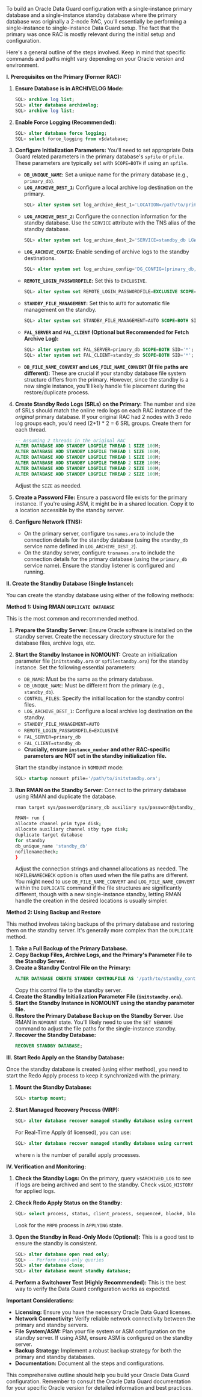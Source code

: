 To build an Oracle Data Guard configuration with a single-instance primary database and a single-instance standby database where the primary database was originally a 2-node RAC, you'll essentially be performing a single-instance to single-instance Data Guard setup. The fact that the primary was once RAC is mostly relevant during the initial setup and configuration.

Here's a general outline of the steps involved. Keep in mind that specific commands and paths might vary depending on your Oracle version and environment.

**I. Prerequisites on the Primary (Former RAC):**

1.  **Ensure Database is in ARCHIVELOG Mode:**
    ```sql
    SQL> archive log list;
    SQL> alter database archivelog;
    SQL> archive log list;
    ```

2.  **Enable Force Logging (Recommended):**
    ```sql
    SQL> alter database force logging;
    SQL> select force_logging from v$database;
    ```

3.  **Configure Initialization Parameters:** You'll need to set appropriate Data Guard related parameters in the primary database's `spfile` or `pfile`. These parameters are typically set with `SCOPE=BOTH` if using an `spfile`.

    * **`DB_UNIQUE_NAME`:** Set a unique name for the primary database (e.g., `primary_db`).
    * **`LOG_ARCHIVE_DEST_1`:** Configure a local archive log destination on the primary.
        ```sql
        SQL> alter system set log_archive_dest_1='LOCATION=/path/to/primary/archivelog/ VALID_FOR=(ALL_LOGFILES,ALL_ROLES) DB_UNIQUE_NAME=primary_db' SCOPE=BOTH SID='*';
        ```
    * **`LOG_ARCHIVE_DEST_2`:** Configure the connection information for the standby database. Use the `SERVICE` attribute with the TNS alias of the standby database.
        ```sql
        SQL> alter system set log_archive_dest_2='SERVICE=standby_db LGWR ASYNC VALID_FOR=(ONLINE_LOGFILES,PRIMARY_ROLE) DB_UNIQUE_NAME=standby_db' SCOPE=BOTH SID='*';
        ```
    * **`LOG_ARCHIVE_CONFIG`:** Enable sending of archive logs to the standby destinations.
        ```sql
        SQL> alter system set log_archive_config='DG_CONFIG=(primary_db,standby_db)' SCOPE=BOTH SID='*';
        ```
    * **`REMOTE_LOGIN_PASSWORDFILE`:** Set this to `EXCLUSIVE`.
        ```sql
        SQL> alter system set REMOTE_LOGIN_PASSWORDFILE=EXCLUSIVE SCOPE=SPFILE;
        ```
    * **`STANDBY_FILE_MANAGEMENT`:** Set this to `AUTO` for automatic file management on the standby.
        ```sql
        SQL> alter system set STANDBY_FILE_MANAGEMENT=AUTO SCOPE=BOTH SID='*';
        ```
    * **`FAL_SERVER` and `FAL_CLIENT` (Optional but Recommended for Fetch Archive Log):**
        ```sql
        SQL> alter system set FAL_SERVER=primary_db SCOPE=BOTH SID='*';
        SQL> alter system set FAL_CLIENT=standby_db SCOPE=BOTH SID='*';
        ```
    * **`DB_FILE_NAME_CONVERT` and `LOG_FILE_NAME_CONVERT` (If file paths are different):** These are crucial if your standby database file system structure differs from the primary. However, since the standby is a new single instance, you'll likely handle file placement during the restore/duplicate process.

4.  **Create Standby Redo Logs (SRLs) on the Primary:** The number and size of SRLs should match the online redo logs on each RAC instance of the *original* primary database. If your original RAC had 2 nodes with 3 redo log groups each, you'd need (2+1) \* 2 = 6 SRL groups. Create them for each thread.
    ```sql
    -- Assuming 2 threads in the original RAC
    ALTER DATABASE ADD STANDBY LOGFILE THREAD 1 SIZE 100M;
    ALTER DATABASE ADD STANDBY LOGFILE THREAD 1 SIZE 100M;
    ALTER DATABASE ADD STANDBY LOGFILE THREAD 1 SIZE 100M;
    ALTER DATABASE ADD STANDBY LOGFILE THREAD 2 SIZE 100M;
    ALTER DATABASE ADD STANDBY LOGFILE THREAD 2 SIZE 100M;
    ALTER DATABASE ADD STANDBY LOGFILE THREAD 2 SIZE 100M;
    ```
    Adjust the `SIZE` as needed.

5.  **Create a Password File:** Ensure a password file exists for the primary instance. If you're using ASM, it might be in a shared location. Copy it to a location accessible by the standby server.

6.  **Configure Network (TNS):**
    * On the primary server, configure `tnsnames.ora` to include the connection details for the standby database (using the `standby_db` service name defined in `LOG_ARCHIVE_DEST_2`).
    * On the standby server, configure `tnsnames.ora` to include the connection details for the primary database (using the `primary_db` service name). Ensure the standby listener is configured and running.

**II. Create the Standby Database (Single Instance):**

You can create the standby database using either of the following methods:

**Method 1: Using RMAN `DUPLICATE DATABASE`**

This is the most common and recommended method.

1.  **Prepare the Standby Server:** Ensure Oracle software is installed on the standby server. Create the necessary directory structure for the database files, archive logs, etc.

2.  **Start the Standby Instance in NOMOUNT:** Create an initialization parameter file (`initstandby.ora` or `spfilestandby.ora`) for the standby instance. Set the following essential parameters:
    * `DB_NAME`: Must be the same as the primary database.
    * `DB_UNIQUE_NAME`: Must be different from the primary (e.g., `standby_db`).
    * `CONTROL_FILES`: Specify the initial location for the standby control files.
    * `LOG_ARCHIVE_DEST_1`: Configure a local archive log destination on the standby.
    * `STANDBY_FILE_MANAGEMENT=AUTO`
    * `REMOTE_LOGIN_PASSWORDFILE=EXCLUSIVE`
    * `FAL_SERVER=primary_db`
    * `FAL_CLIENT=standby_db`
    * **Crucially, ensure `instance_number` and other RAC-specific parameters are NOT set in the standby initialization file.**

    Start the standby instance in `NOMOUNT` mode:
    ```sql
    SQL> startup nomount pfile='/path/to/initstandby.ora';
    ```

3.  **Run RMAN on the Standby Server:** Connect to the primary database using RMAN and duplicate the database.
    ```bash
    rman target sys/password@primary_db auxiliary sys/password@standby_db

    RMAN> run {
    allocate channel prim type disk;
    allocate auxiliary channel stby type disk;
    duplicate target database
    for standby
    db_unique_name 'standby_db'
    nofilenamecheck;
    }
    ```
    Adjust the connection strings and channel allocations as needed. The `NOFILENAMECHECK` option is often used when the file paths are different. You might need to use `DB_FILE_NAME_CONVERT` and `LOG_FILE_NAME_CONVERT` within the `DUPLICATE` command if the file structures are significantly different, though with a new single-instance standby, letting RMAN handle the creation in the desired locations is usually simpler.

**Method 2: Using Backup and Restore**

This method involves taking backups of the primary database and restoring them on the standby server. It's generally more complex than the `DUPLICATE` method.

1.  **Take a Full Backup of the Primary Database.**
2.  **Copy Backup Files, Archive Logs, and the Primary's Parameter File to the Standby Server.**
3.  **Create a Standby Control File on the Primary:**
    ```sql
    ALTER DATABASE CREATE STANDBY CONTROLFILE AS '/path/to/standby_control.ctl';
    ```
    Copy this control file to the standby server.
4.  **Create the Standby Initialization Parameter File (`initstandby.ora`).**
5.  **Start the Standby Instance in NOMOUNT using the standby parameter file.**
6.  **Restore the Primary Database Backup on the Standby Server.** Use RMAN in `NOMOUNT` state. You'll likely need to use the `SET NEWNAME` command to adjust the file paths for the single-instance standby.
7.  **Recover the Standby Database:**
    ```sql
    RECOVER STANDBY DATABASE;
    ```

**III. Start Redo Apply on the Standby Database:**

Once the standby database is created (using either method), you need to start the Redo Apply process to keep it synchronized with the primary.

1.  **Mount the Standby Database:**
    ```sql
    SQL> startup mount;
    ```

2.  **Start Managed Recovery Process (MRP):**
    ```sql
    SQL> alter database recover managed standby database using current logfile disconnect;
    ```
    For Real-Time Apply (if licensed), you can use:
    ```sql
    SQL> alter database recover managed standby database using current logfile parallel n sync;
    ```
    where `n` is the number of parallel apply processes.

**IV. Verification and Monitoring:**

1.  **Check the Standby Logs:** On the primary, query `v$ARCHIVED_LOG` to see if logs are being archived and sent to the standby. Check `v$LOG_HISTORY` for applied logs.

2.  **Check Redo Apply Status on the Standby:**
    ```sql
    SQL> select process, status, client_process, sequence#, block#, blocks_applied from v$managed_standby;
    ```
    Look for the `MRP0` process in `APPLYING` state.

3.  **Open the Standby in Read-Only Mode (Optional):** This is a good test to ensure the standby is consistent.
    ```sql
    SQL> alter database open read only;
    SQL> -- Perform read-only queries
    SQL> alter database close;
    SQL> alter database mount standby database;
    ```

4.  **Perform a Switchover Test (Highly Recommended):** This is the best way to verify the Data Guard configuration works as expected.

**Important Considerations:**

* **Licensing:** Ensure you have the necessary Oracle Data Guard licenses.
* **Network Connectivity:** Verify reliable network connectivity between the primary and standby servers.
* **File System/ASM:** Plan your file system or ASM configuration on the standby server. If using ASM, ensure ASM is configured on the standby server.
* **Backup Strategy:** Implement a robust backup strategy for both the primary and standby databases.
* **Documentation:** Document all the steps and configurations.

This comprehensive outline should help you build your Oracle Data Guard configuration. Remember to consult the Oracle Data Guard documentation for your specific Oracle version for detailed information and best practices.
